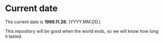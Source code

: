 # Current date

The current date is **1999.11.26.** (YYYY.MM.DD.)

This repository will be good when the world ends, so we will know how long it lasted.